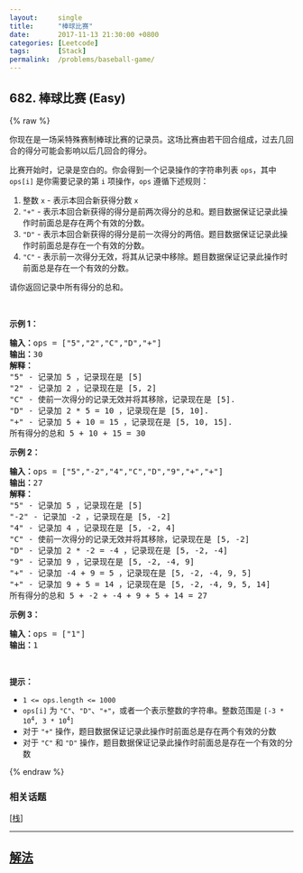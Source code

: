 ```yaml
---
layout:     single
title:      "棒球比赛"
date:       2017-11-13 21:30:00 +0800
categories: [Leetcode]
tags:       [Stack]
permalink:  /problems/baseball-game/
---
```


## 682. 棒球比赛 (Easy)

{% raw %}

<p>你现在是一场采特殊赛制棒球比赛的记录员。这场比赛由若干回合组成，过去几回合的得分可能会影响以后几回合的得分。</p>

<p>比赛开始时，记录是空白的。你会得到一个记录操作的字符串列表 <code>ops</code>，其中 <code>ops[i]</code> 是你需要记录的第 <code>i</code> 项操作，<code>ops</code> 遵循下述规则：</p>

<ol>
	<li>整数 <code>x</code> - 表示本回合新获得分数 <code>x</code></li>
	<li><code>"+"</code> - 表示本回合新获得的得分是前两次得分的总和。题目数据保证记录此操作时前面总是存在两个有效的分数。</li>
	<li><code>"D"</code> - 表示本回合新获得的得分是前一次得分的两倍。题目数据保证记录此操作时前面总是存在一个有效的分数。</li>
	<li><code>"C"</code> - 表示前一次得分无效，将其从记录中移除。题目数据保证记录此操作时前面总是存在一个有效的分数。</li>
</ol>

<p>请你返回记录中所有得分的总和。</p>

<p> </p>

<p><strong>示例 1：</strong></p>

<pre>
<strong>输入：</strong>ops = ["5","2","C","D","+"]
<strong>输出：</strong>30
<strong>解释：</strong>
"5" - 记录加 5 ，记录现在是 [5]
"2" - 记录加 2 ，记录现在是 [5, 2]
"C" - 使前一次得分的记录无效并将其移除，记录现在是 [5].
"D" - 记录加 2 * 5 = 10 ，记录现在是 [5, 10].
"+" - 记录加 5 + 10 = 15 ，记录现在是 [5, 10, 15].
所有得分的总和 5 + 10 + 15 = 30
</pre>

<p><strong>示例 2：</strong></p>

<pre>
<strong>输入：</strong>ops = ["5","-2","4","C","D","9","+","+"]
<strong>输出：</strong>27
<strong>解释：</strong>
"5" - 记录加 5 ，记录现在是 [5]
"-2" - 记录加 -2 ，记录现在是 [5, -2]
"4" - 记录加 4 ，记录现在是 [5, -2, 4]
"C" - 使前一次得分的记录无效并将其移除，记录现在是 [5, -2]
"D" - 记录加 2 * -2 = -4 ，记录现在是 [5, -2, -4]
"9" - 记录加 9 ，记录现在是 [5, -2, -4, 9]
"+" - 记录加 -4 + 9 = 5 ，记录现在是 [5, -2, -4, 9, 5]
"+" - 记录加 9 + 5 = 14 ，记录现在是 [5, -2, -4, 9, 5, 14]
所有得分的总和 5 + -2 + -4 + 9 + 5 + 14 = 27
</pre>

<p><strong>示例 3：</strong></p>

<pre>
<strong>输入：</strong>ops = ["1"]
<strong>输出：</strong>1
</pre>

<p> </p>

<p><strong>提示：</strong></p>

<ul>
	<li><code>1 <= ops.length <= 1000</code></li>
	<li><code>ops[i]</code> 为 <code>"C"</code>、<code>"D"</code>、<code>"+"</code>，或者一个表示整数的字符串。整数范围是 <code>[-3 * 10<sup>4</sup>, 3 * 10<sup>4</sup>]</code></li>
	<li>对于 <code>"+"</code> 操作，题目数据保证记录此操作时前面总是存在两个有效的分数</li>
	<li>对于 <code>"C"</code> 和 <code>"D"</code> 操作，题目数据保证记录此操作时前面总是存在一个有效的分数</li>
</ul>

{% endraw %}

### 相关话题
  [[栈](https://github.com/openset/leetcode/tree/master/tag/stack/README.md)]

---

## [解法](https://github.com/openset/leetcode/tree/master/problems/baseball-game)
